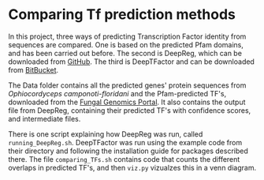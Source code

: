 # Comparing Tf prediction methods

In this project, three ways of predicting Transcription Factor identity from sequences are compared. One is based on the predicted Pfam domains, and has been carried out before. The second is DeepReg, which can be downloaded from [GitHub](https://github.com/LeonardoLed/DeepLearning-_TF). The third is DeepTFactor and can be downloaded from [BitBucket](https://bitbucket.org/kaistsystemsbiology/deeptfactor/src/master/).

The Data folder contains all the predicted genes' protein sequences from *Ophiocordyceps camponoti-floridani* and the Pfam-predicted TF's, downloaded from the [Fungal Genomics Portal](https://fungalgenomics.science.uu.nl/portal/ophcf2/).
It also contains the output file from DeepReg, containing their predicted TF's with confidence scores, and intermediate files.

There is one script explaining how DeepReg was run, called `running_DeepReg.sh`. DeepTFactor was run using the example code from their directory and following the installation guide for packages described there. The file `comparing_TFs.sh` contains code that counts the different overlaps in predicted TF's, and then `viz.py` vizualzes this in a venn diagram.  

